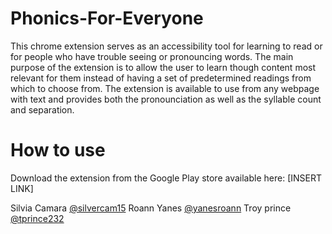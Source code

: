 # Phonics-For-Everyone

This chrome extension serves as an accessibility tool for learning to read or for people who have trouble seeing or pronouncing words. The main purpose of the extension is to allow the user to learn though content most relevant for them instead of having a set of predetermined readings from which to choose from. The extension is available to use from any webpage with text and provides both the pronounciation as well as the syllable count and separation. 

# How to use

Download the extension from the Google Play store available here: 
[INSERT LINK]

Silvia Camara [@silvercam15](https://github.com/silvercam15)
Roann Yanes [@yanesroann](https://github.com/yanesroann)
Troy prince [@tprince232](https://github.com/tprince232)
